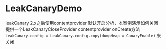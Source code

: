 # LeakCanaryDemo
leakCanary 2.x之后使用contentprovider 默认开启分析，本案例演示如何关闭
提供一个LeakCanaryCloseProvider  contentprovider  onCreate方法
``LeakCanary.config = LeakCanary.config.copy(dumpHeap = CanaryEnable)``
来关闭

